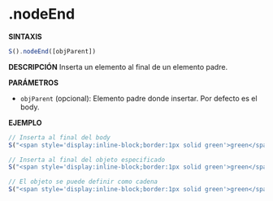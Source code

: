 # .nodeEnd

**SINTAXIS**
```javascript
S().nodeEnd([objParent])
```

**DESCRIPCIÓN**
Inserta un elemento al final de un elemento padre.

**PARÁMETROS**
- `objParent` (opcional): Elemento padre donde insertar. Por defecto es el body.

**EJEMPLO**
```javascript
// Inserta al final del body
S("<span style='display:inline-block;border:1px solid green'>green</span>").nodeEnd();

// Inserta al final del objeto especificado
S("<span style='display:inline-block;border:1px solid green'>green</span>").nodeEnd(S("#prueba").obj);

// El objeto se puede definir como cadena
S("<span style='display:inline-block;border:1px solid green'>green</span>").nodeEnd("#prueba");
```